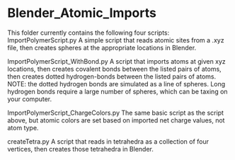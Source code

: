 # Blender_Atomic_Imports

This folder currently contains the following four scripts:
ImportPolymerScript.py
A simple script that reads atomic sites from a .xyz file, then creates spheres at the appropriate locations in Blender.

ImportPolymerScript_WithBond.py
A script that imports atoms at given xyz locations, then creates covalent bonds between the listed pairs of atoms, then creates dotted hydrogen-bonds between the listed pairs of atoms. NOTE: the dotted hydrogen bonds are simulated as a line of spheres. Long hydrogen bonds require a large number of spheres, which can be taxing on your computer.

ImportPolymerScript_ChargeColors.py
The same basic script as the script above, but atomic colors are set based on imported net charge values, not atom type.

createTetra.py
A script that reads in tetrahedra as a collection of four vertices, then creates those tetrahedra in Blender.
